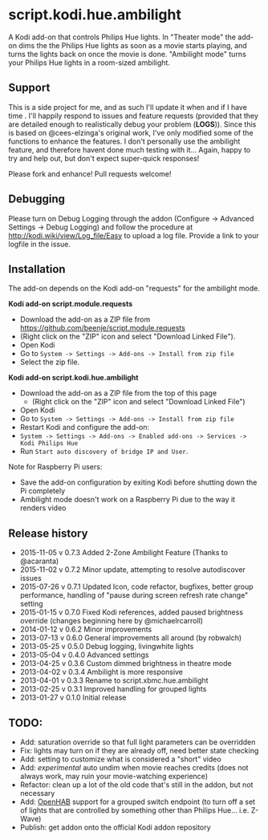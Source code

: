 script.kodi.hue.ambilight
=========================

A Kodi add-on that controls Philips Hue lights. In "Theater mode" the add-on dims the the Philips Hue lights as soon as a movie starts playing, and turns the lights back on once the movie is done. "Ambilight mode" turns your Philips Hue lights in a room-sized ambilight.

Support
-------
This is a side project for me, and as such I'll update it when and if I have time . I'll happily respond to issues and feature requests (provided that they are detailed enough to realistically debug your problem (**LOGS**)). Since this is based on @cees-elzinga's original work, I've only modified some of the functions to enhance the features. I don't personally use the ambilight feature, and therefore havent done much testing with it... Again, happy to try and help out, but don't expect super-quick responses!

Please fork and enhance! Pull requests welcome!

Debugging
---------
Please turn on Debug Logging through the addon (Configure -> Advanced Settings -> Debug Logging) and follow the procedure at http://kodi.wiki/view/Log_file/Easy to upload a log file. Provide a link to your logfile in the issue.

Installation
------------

The add-on depends on the Kodi add-on "requests" for the ambilight mode.

**Kodi add-on script.module.requests**

 - Download the add-on as a ZIP file from https://github.com/beenje/script.module.requests
  - (Right click on the "ZIP" icon and select "Download Linked File").
 - Open Kodi
 - Go to `System -> Settings -> Add-ons -> Install from zip file`
 - Select the zip file.

**Kodi add-on script.kodi.hue.ambilight**

 - Download the add-on as a ZIP file from the top of this page
   - (Right click on the "ZIP" icon and select "Download Linked File")
 - Open Kodi
 - Go to `System -> Settings -> Add-ons -> Install from zip file`
 -  Restart Kodi and configure the add-on:
   - `System -> Settings -> Add-ons -> Enabled add-ons -> Services -> Kodi Philips Hue`
   - Run `Start auto discovery of bridge IP and User`.

Note for Raspberry Pi users:

 - Save the add-on configuration by exiting Kodi before shutting down the Pi completely
 - Ambilight mode doesn't work on a Raspberry Pi due to the way it renders video

Release history
---------------
  * 2015-11-05 v 0.7.3 Added 2-Zone Ambilight Feature (Thanks to @acaranta)
  * 2015-11-02 v 0.7.2 Minor update, attempting to resolve autodiscover issues
  * 2015-07-26 v 0.7.1 Updated Icon, code refactor, bugfixes, better group performance, handling of "pause during screen refresh rate change" setting
  * 2015-01-15 v 0.7.0 Fixed Kodi references, added paused brightness override (changes beginning here by @michaelrcarroll)
  * 2014-01-12 v 0.6.2 Minor improvements
  * 2013-07-13 v 0.6.0 General improvements all around (by robwalch)
  * 2013-05-25 v 0.5.0 Debug logging, livingwhite lights
  * 2013-05-04 v 0.4.0 Advanced settings
  * 2013-04-25 v 0.3.6 Custom dimmed brightness in theatre mode
  * 2013-04-02 v 0.3.4 Ambilight is more responsive
  * 2013-04-01 v 0.3.3 Rename to script.xbmc.hue.ambilight
  * 2013-02-25 v 0.3.1 Improved handling for grouped lights
  * 2013-01-27 v 0.1.0 Initial release

TODO:
-----
  * Add: saturation override so that full light parameters can be overridden
  * Fix: lights may turn on if they are already off, need better state checking
  * Add: setting to customize what is considered a "short" video
  * Add: *experimental* auto undim when movie reaches credits (does not always work, may ruin your movie-watching experience)
  * Refactor: clean up a lot of the old code that's still in the addon, but not necessary
  * Add: [OpenHAB](http://github.com/openhab/openhab) support for a grouped switch endpoint (to turn off a set of lights that are controlled by something other than Philips Hue... i.e. Z-Wave)
  * Publish: get addon onto the official Kodi addon repository

